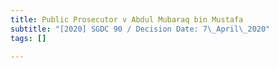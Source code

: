 ```yaml
---
title: Public Prosecutor v Abdul Mubaraq bin Mustafa
subtitle: "[2020] SGDC 90 / Decision Date: 7\_April\_2020"
tags: []

---
```

